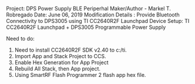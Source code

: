  Project: DPS Power Supply BLE Periperhal
 Maker/Author - Markel T. Robregado
 Date: June 06, 2019
 Modification Details : Provide Bluetooth Connectivity to DPS3005 using TI CC2640R2F Launchpad
 Device Setup: TI CC2640R2F Launchpad + DPS3005 Programmable Power Supply

Need to do:

1. Need to install CC2640R2F SDK v2.40 to c:/ti.
2. Import App and Stack Project to CCS.
3. Enable Hex Generation for App Project
4. Rebuild All Stack, then App project.
5. Using SmartRF Flash Programmer 2 flash app hex file.



   

